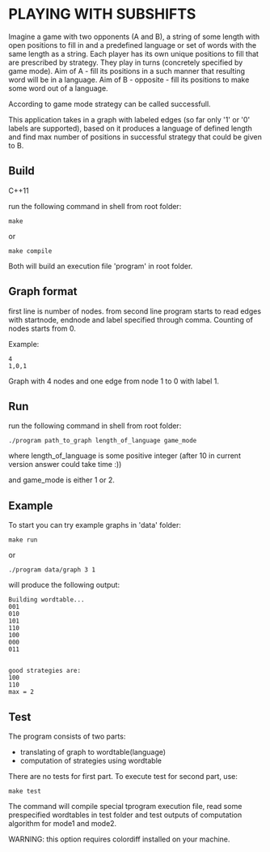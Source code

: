 PLAYING WITH SUBSHIFTS
==================

Imagine a game with two opponents (A and B), a string of some length with open positions to fill in
and a predefined language or set of words with the same length as a string.
Each player has its own unique positions to fill that are prescribed by strategy.
They play in turns (concretely specified by game mode).
Aim of A - fill its positions in a such manner that resulting word will be in a language.
Aim of B - opposite - fill its positions to make some word out of a language.

According to game mode strategy can be called successfull.

This application takes in a graph with labeled edges (so far only '1' or '0' labels are supported),
based on it produces a language of defined length
and find max number of positions in successful strategy that could be given to B.

## Build

C++11

run the following command in shell from root folder:

`make`

or 

`make compile`

Both will build an execution file 'program' in root folder.

## Graph format

first line is number of nodes.
from second line program starts to read edges with startnode, endnode and label 
specified through comma. Counting of nodes starts from 0.

Example:
```
4 
1,0,1
```
Graph with 4 nodes and one edge from node 1 to 0 with label 1.

## Run

run the following command in shell from root folder:

`./program path_to_graph length_of_language game_mode`

where length_of_language is some positive integer 
(after 10 in current version answer could take time :)) 

and game_mode is either 1 or 2.

## Example

To start you can try example graphs in 'data' folder:

`make run`

or

`./program data/graph 3 1`

will produce the following output:
```
Building wordtable...
001
010
101
110
100
000
011


good strategies are:
100
110
max = 2
```

## Test
The program consists of two parts: 
 * translating of graph to wordtable(language) 
 * computation of strategies using wordtable

There are no tests for first part.
To execute test for second part, use:

`make test`

The command will compile special tprogram execution file,
read some prespecified wordtables in test folder and test outputs 
of computation algorithm for mode1 and mode2.

WARNING: this option requires colordiff installed on your machine.